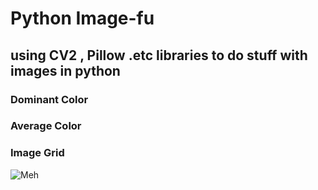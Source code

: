 # Python Image-fu 
## using CV2 , Pillow .etc libraries to do stuff with images in python

### Dominant Color
### Average Color
### Image Grid

![Meh](https://raw.githubusercontent.com/nlkguy/python-image-fu/main/images/45848-cusat-students.jpg "45848! Students")

### 
